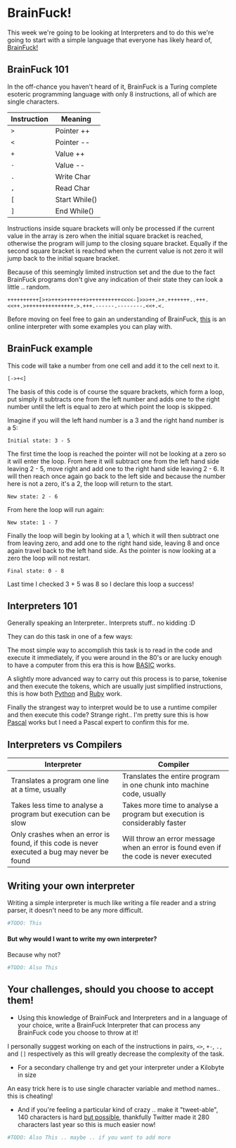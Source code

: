 # BrainFuck!

This week we're going to be looking at Interpreters and to do this we're going to start with a simple language that everyone has likely heard of, [BrainFuck!](https://en.wikipedia.org/wiki/Brainfuck)

## BrainFuck 101

In the off-chance you haven't heard of it, BrainFuck is a Turing complete esoteric programming language with only 8 instructions, all of which are single characters.

Instruction | Meaning
------------|--------
`>` | Pointer ++
`<` | Pointer --
`+` | Value ++
`-` | Value --
`.` | Write Char
`,` | Read Char
`[` | Start While()
`]` | End While()

Instructions inside square brackets will only be processed if the current value in the array is zero when the initial square bracket is reached, otherwise the program will jump to the closing square bracket.  Equally if the second square bracket is reached when the current value is not zero it will jump back to the initial square bracket.

Because of this seemingly limited instruction set and the due to the fact BrainFuck programs don't give any indication of their state they can look a little .. random.

```BrainFuck
++++++++++[>+>+++>+++++++>++++++++++<<<<-]>>>++.>+.+++++++..+++.<<++.>+++++++++++++++.>.+++.------.--------.<<+.<.
```

Before moving on feel free to gain an understanding of BrainFuck, [this](https://copy.sh/brainfuck/) is an online interpreter with some examples you can play with.

## BrainFuck example

This code will take a number from one cell and add it to the cell next to it.

```BrainFuck
[->+<]
```

The basis of this code is of course the square brackets, which form a loop, put simply it subtracts one from the left number and adds one to the right number until the left is equal to zero at which point the loop is skipped.

Imagine if you will the left hand number is a 3 and the right hand number is a 5:

```
Initial state: 3 - 5
```

The first time the loop is reached the pointer will not be looking at a zero so it will enter the loop.  From here it will subtract one from the left hand side leaving 2 - 5, move right and add one to the right hand side leaving 2 - 6.  It will then reach once again go back to the left side and because the number here is not a zero, it's a 2, the loop will return to the start.

```
New state: 2 - 6
```

From here the loop will run again:

```
New state: 1 - 7
```

Finally the loop will begin by looking at a 1, which it will then subtract one from leaving zero, and add one to the right hand side, leaving 8 and once again travel back to the left hand side.  As the pointer is now looking at a zero the loop will not restart.

```
Final state: 0 - 8
```

Last time I checked 3 + 5 was 8 so I declare this loop a success!

## Interpreters 101

Generally speaking an Interpreter.. Interprets stuff.. no kidding :D

They can do this task in one of a few ways:

The most simple way to accomplish this task is to read in the code and execute it immediately, if you were around in the 80's or are lucky enough to have a computer from this era this is how [BASIC](https://en.wikipedia.org/wiki/BASIC) works.

A slightly more advanced way to carry out this process is to parse, tokenise and then execute the tokens, which are usually just simplified instructions, this is how both [Python](http://www.bash.org/?400459) and [Ruby](https://en.wikipedia.org/wiki/Ruby_(programming_language)) work.

Finally the strangest way to interpret would be to use a runtime compiler and then execute this code?  Strange right.. I'm pretty sure this is how [Pascal](https://en.wikipedia.org/wiki/Pascal_(programming_language)) works but I need a Pascal expert to confirm this for me.

## Interpreters vs Compilers

Interpreter | Compiler
------------|---------
Translates a program one line at a time, usually | Translates the entire program in one chunk into machine code, usually
Takes less time to analyse a program but execution can be slow | Takes more time to analyse a program but execution is considerably faster
Only crashes when an error is found, if this code is never executed a bug may never be found  | Will throw an error message when an error is found even if the code is never executed

## Writing your own interpreter

Writing a simple interpreter is much like writing a file reader and a string parser, it doesn't need to be any more difficult.

```python
#TODO: This
```

#### But why would I want to write my own interpreter?

Because why not?

```python
#TODO: Also This
```

## Your challenges, should you choose to accept them!

 * Using this knowledge of BrainFuck and Interpreters and in a language of your choice, write a BrainFuck Interpreter that can process any BrainFuck code you choose to throw at it!

 I personally suggest working on each of the instructions in pairs, `<>`, `+-`, `.,` and `[]` respectively as this will greatly decrease the complexity of the task.

 * For a secondary challenge try and get your interpreter under a Kilobyte in size

 An easy trick here is to use single character variable and method names.. this is cheating!

 * And if you're feeling a particular kind of crazy .. make it "tweet-able", 140 characters is hard [but possible](http://www.danielvik.com/2016/02/tweetable-brainfuck-interpreter-in-c.html), thankfully Twitter made it 280 characters last year so this is much easier now!

```python
#TODO: Also This .. maybe .. if you want to add more
```
